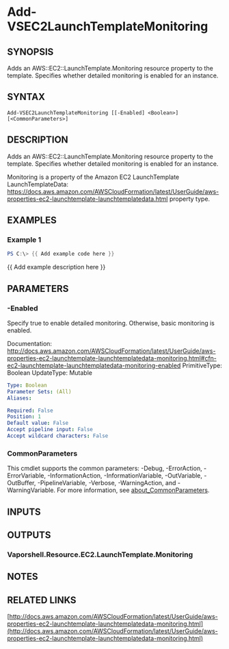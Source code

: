 # Add-VSEC2LaunchTemplateMonitoring

## SYNOPSIS
Adds an AWS::EC2::LaunchTemplate.Monitoring resource property to the template.
Specifies whether detailed monitoring is enabled for an instance.

## SYNTAX

```
Add-VSEC2LaunchTemplateMonitoring [[-Enabled] <Boolean>] [<CommonParameters>]
```

## DESCRIPTION
Adds an AWS::EC2::LaunchTemplate.Monitoring resource property to the template.
Specifies whether detailed monitoring is enabled for an instance.

Monitoring is a property of the Amazon EC2 LaunchTemplate LaunchTemplateData: https://docs.aws.amazon.com/AWSCloudFormation/latest/UserGuide/aws-properties-ec2-launchtemplate-launchtemplatedata.html property type.

## EXAMPLES

### Example 1
```powershell
PS C:\> {{ Add example code here }}
```

{{ Add example description here }}

## PARAMETERS

### -Enabled
Specify true to enable detailed monitoring.
Otherwise, basic monitoring is enabled.

Documentation: http://docs.aws.amazon.com/AWSCloudFormation/latest/UserGuide/aws-properties-ec2-launchtemplate-launchtemplatedata-monitoring.html#cfn-ec2-launchtemplate-launchtemplatedata-monitoring-enabled
PrimitiveType: Boolean
UpdateType: Mutable

```yaml
Type: Boolean
Parameter Sets: (All)
Aliases:

Required: False
Position: 1
Default value: False
Accept pipeline input: False
Accept wildcard characters: False
```

### CommonParameters
This cmdlet supports the common parameters: -Debug, -ErrorAction, -ErrorVariable, -InformationAction, -InformationVariable, -OutVariable, -OutBuffer, -PipelineVariable, -Verbose, -WarningAction, and -WarningVariable. For more information, see [about_CommonParameters](http://go.microsoft.com/fwlink/?LinkID=113216).

## INPUTS

## OUTPUTS

### Vaporshell.Resource.EC2.LaunchTemplate.Monitoring
## NOTES

## RELATED LINKS

[http://docs.aws.amazon.com/AWSCloudFormation/latest/UserGuide/aws-properties-ec2-launchtemplate-launchtemplatedata-monitoring.html](http://docs.aws.amazon.com/AWSCloudFormation/latest/UserGuide/aws-properties-ec2-launchtemplate-launchtemplatedata-monitoring.html)

